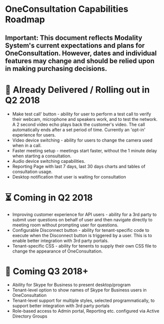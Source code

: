 # OneConsultation Capabilities Roadmap

## Important: This document reflects Modality System's current expectations and plans for OneConsultation. However, dates and individual features may change and should be relied upon in making purchasing decisions.

# :rocket:  Already Delivered / Rolling out in Q2 2018

* Make test call' button - ability for user to perform a test call to verify their webcam, microphone and speakers work, and to test the network. A 2 second video echo plays back the customer's video. The call automatically ends after a set period of time. Currently an 'opt-in' experience for users.
* Video device switching - ability for users to change the camera used when in a call.
* Faster meeting setup - meetings start faster, without the 1 minute delay when starting a consultation.
* Audio device switching capabilities.
* Reporting Page with last 7 days, last 30 days charts and tables of consultation usage.
* Desktop notification that user is waiting for consultation

# :hourglass_flowing_sand: Coming in Q2 2018

* Improving customer experience for API users - ability for a 3rd party to submit user questions on behalf of user and then navigate directly to meeting room without prompting user for questions.
* Configurable Disconnect button - ability for tenant-specific code to execute when the Disconnect button is triggered by a user. This is to enable better integration with 3rd party portals.
* Tenant-specific CSS - ability for tenents to supply their own CSS file to change the appearance of OneConsultation.

# :calendar: Coming Q3 2018+

* Ability for Skype for Business to present desktop/program
* Tenant-level option to show names of Skype for Business users in OneConsultation
* Tenant-level support for multiple styles, selected programmatically, to support better integration with 3rd party portals
* Role-based access to Admin portal, Reporting etc. configured via Active Directory Groups
